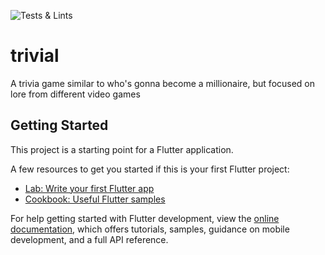 ![Tests & Lints](https://github.com/HRahimy/trivial/actions/workflows/flutter-tests-action.yml/badge.svg)

# trivial

A trivia game similar to who's gonna become a millionaire, but focused on lore from different video games

## Getting Started

This project is a starting point for a Flutter application.

A few resources to get you started if this is your first Flutter project:

- [Lab: Write your first Flutter app](https://docs.flutter.dev/get-started/codelab)
- [Cookbook: Useful Flutter samples](https://docs.flutter.dev/cookbook)

For help getting started with Flutter development, view the
[online documentation](https://docs.flutter.dev/), which offers tutorials,
samples, guidance on mobile development, and a full API reference.

